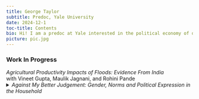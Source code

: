 ```yaml
---
title: George Taylor
subtitle: Predoc, Yale University
date: 2024-12-1
toc-title: Contents
bio: Hi! I am a predoc at Yale interested in the political economy of development. At the moment, I am interested in how climate regulations are made and enforced and how households make decisions about political participation.
picture: pic.jpg
---
```


### Work In Progress
<div class="paper">
<i>Agricultural Productivity Impacts of Floods: Evidence From India</i> <br> 
with Vineet Gupta, Maulik Jagnani, and Rohini Pande
</div>

<details>
<summary><i>Against My Better Judgement: Gender, Norms and Political Expression in the Household</i></summary>
<p>Recent work has proposed household cooperation as a paradigm for understanding the gender gap in political participation in South Asia, which includes, but is not limited to, voting. Household members with the most bargaining power (men) dictate voting behaviour and exclude those with low bargaining power (women)  from non-voting forms of participation. I propose a simple model of political participation in which spouses have imperfect information about the current level of provision of local public goods and face identity costs for norm-breaking behaviour. Depending on the accuracy of their spouses signal and their own, they are able to (a) propose an investment in a specific public good; or (b) defer to their spouse. From this model, I derive testable predictions of the conditions under which women's preferences may be expressed. In particular, when norm costs are high, a woman's preferences are only expressed when her knowledge is perceived to be much better than her husband's. To verify these predictions, I propose a randomised controlled trial in which spouses are randomly treated with true information about the quality of their spouse's knowledge.</p>
</details>

